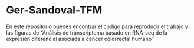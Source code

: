 # Ger-Sandoval-TFM
En este repositorio puedes encontrar el código para reproducir el trabajo y las figuras de “Análisis de transcriptoma basado en RNA-seq de la expresión diferencial asociada a cáncer colorrectal humano”
